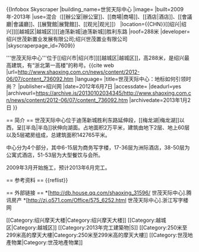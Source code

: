 {{Infobox Skyscraper
|building_name=世贸天际中心
|image=
|built=2009年-2013年
|use=混合（[[辦公室|辦公室]]、[[商場|商場]]、[[酒店|酒店]]、[[會議廳|會議廳]]、[[展覽館|展覽館]]、[[观光|观光]]）
|location={{CHN}}[[绍兴|绍兴]][[越城区|越城区]][[迪荡新城|迪荡新城]]胜利东路
|roof=288米
|developer=绍兴世茂新置业发展有限公司;绍兴世茂置业有限公司
|skyscraperpage_id=7609}}

'''世茂天际中心'''位于[[绍兴市|绍兴市]][[越城区|越城区]]，高288米，是绍兴最高建筑，有“浙北第一高楼”的称号。<ref name="中心">{{cite web |url=http://www.shaoxing.com.cn/news/content/2012-06/07/content_736092.htm |language= |title=世茂天际中心：地标如何引领时尚？ |publisher=绍兴网 |date=2012年6月7日 |accessdate= |deadurl=yes |archiveurl=https://archive.is/20130102034345/http://www.shaoxing.com.cn/news/content/2012-06/07/content_736092.htm |archivedate=2013年1月2日 }}</ref>

== 简介 ==
世茂天际中心位于迪荡新城胜利东路延伸段，[[梅龙湖|梅龙湖]]以西，呈[[半岛|半岛]]状伸向湖面。占地面积2万平米，建筑由地下2层、地上60层以及5层裙房组成，总建筑面积142765平米。<ref name= "中心"/>

中心分为4个部分，其中6-15层为商务写字楼，17-36层为洲际酒店，38-50层为公寓式酒店，51-53层为大型餐饮与会所。<ref name= "中心"/>

2009年3月开始施工，预计2013年6月完工。<ref name= "中心"/>

== 参考资料 ==
{{reflist}}

== 外部链接 ==
*[http://db.house.qq.com/shaoxing_31596/ 世茂天际中心].腾讯房产
*[http://zj.o571.com/Office/575_6252.html 世茂天际中心].浙江写字楼网

[[Category:绍兴摩天大楼|Category:绍兴摩天大楼]]
[[Category:越城区|Category:越城区]]
[[Category:2013年完工建築物|S]]
[[Category:250米至299米高的摩天大樓|Category:250米至299米高的摩天大樓]]
[[Category:世茂地產物業|Category:世茂地產物業]]